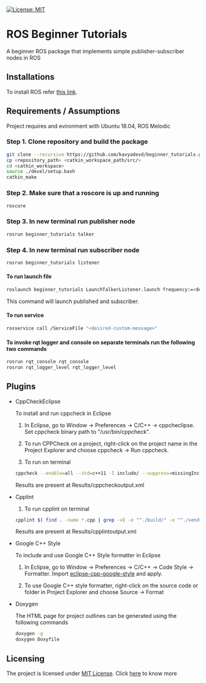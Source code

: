 [![License: MIT](https://img.shields.io/badge/License-MIT-blue.svg)](https://opensource.org/licenses/MIT)
# ROS Beginner Tutorials

A beginner ROS package that implements simple publisher-subscriber nodes in ROS


## Installations

To install ROS refer [this link](http://wiki.ros.org/ROS/Installation).

## Requirements / Assumptions
Project requires and evironment with Ubuntu 18.04, ROS Melodic


### Step 1. Clone repository and build the package
```bash
git clone --recursive https://github.com/kavyadevd/beginner_tutorials.git
cp <repository_path> <catkin_workspace_path/src/>
cd <catkin_workspace>
source ./devel/setup.bash
catkin_make
```

### Step 2. Make sure that a roscore is up and running
```bash
roscore
```
### Step 3. In new terminal run publisher node 
```bash
rosrun beginner_tutorials talker
```
### Step 4.  In new terminal run subscriber node 
```bash
rosrun beginner_tutorials listener
```

#### To run launch file

```bash
roslaunch beginner_tutorials LaunchTalkerListener.launch frequency:=<desired-frequency>
```
This command will launch published and subscriber.

#### To run service
```bash
rosservice call /ServiceFile "<desired-custom-message>"
```

#### To invoke rqt logger and console on separate terminals run the following two commands
```bash
rosrun rqt_console rqt_console
rosrun rqt_logger_level rqt_logger_level
```


## Plugins


- CppCheckEclipse

    To install and run cppcheck in Eclipse

    1. In Eclipse, go to Window -> Preferences -> C/C++ -> cppcheclipse.
    Set cppcheck binary path to "/usr/bin/cppcheck".

    2. To run CPPCheck on a project, right-click on the project name in the Project Explorer 
    and choose cppcheck -> Run cppcheck.
    
    3. To run on terminal
    ```bash
    cppcheck --enable=all --std=c++11 -I include/ --suppress=missingIncludeSystem $( find . -name *.cpp -or -name *.h | grep -vE -e "^./build/" -e "^./vendor/") >     Results/cppcheckoutput.xml
    ```
    Results are present at Results/cppcheckoutput.xml
    
- Cpplint
   1. To run cpplint on terminal
   ```bash
   cpplint $( find . -name *.cpp | grep -vE -e "^./build/" -e "^./vendor/") $( find . -name *.hpp | grep -vE -e "^./build/" -e "^./vendor/") >                    Results/cpplintoutput.txt
   ```
   Results are present at Results/cpplintoutput.xml

- Google C++ Style

    To include and use Google C++ Style formatter in Eclipse

    1. In Eclipse, go to Window -> Preferences -> C/C++ -> Code Style -> Formatter. 
    Import [eclipse-cpp-google-style][reference-id-for-eclipse-cpp-google-style] and apply.

    2. To use Google C++ style formatter, right-click on the source code or folder in 
    Project Explorer and choose Source -> Format

[reference-id-for-eclipse-cpp-google-style]: https://raw.githubusercontent.com/google/styleguide/gh-pages/eclipse-cpp-google-style.xml

- Doxygen

    The HTML page for project outlines can be generated using the following commands
    ```bash
    doxygen -g
    doxygen Doxyfile
    ```


## Licensing
The project is licensed under [MIT License](https://opensource.org/licenses/MIT). Click [here](https://github.com/kavyadevd/beginner_tutorials/blob/main/LICENSE) to know more
